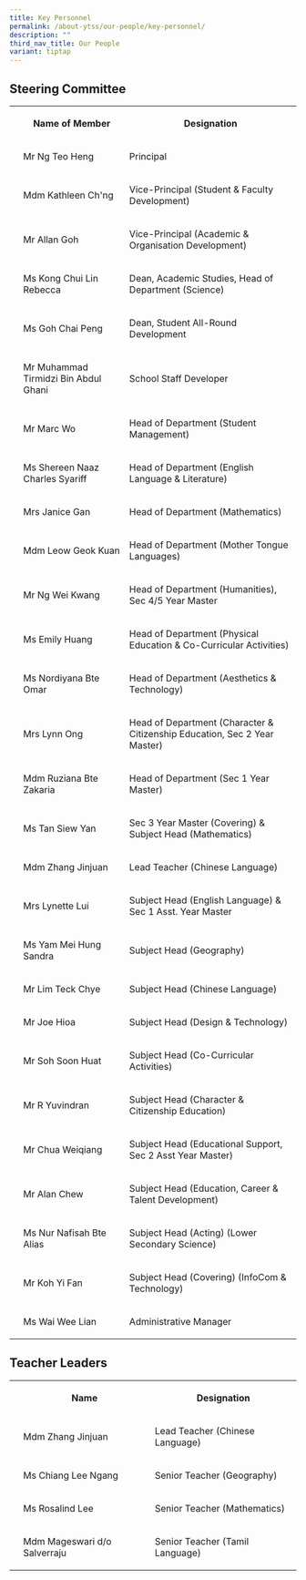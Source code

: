 ```yaml
---
title: Key Personnel
permalink: /about-ytss/our-people/key-personnel/
description: ""
third_nav_title: Our People
variant: tiptap
---
```

<h2><strong>Steering Committee</strong></h2>
<table style="minWidth: 75px">
<colgroup>
<col>
<col>
<col>
</colgroup>
<tbody>
<tr>
<th rowspan="1" colspan="1">
<p></p>
</th>
<th rowspan="1" colspan="1">
<p>Name of Member</p>
</th>
<th rowspan="1" colspan="1">
<p>Designation</p>
</th>
</tr>
<tr>
<td rowspan="1" colspan="1">
<p></p>
</td>
<td rowspan="1" colspan="1">
<p>Mr Ng Teo Heng</p>
</td>
<td rowspan="1" colspan="1">
<p>Principal</p>
</td>
</tr>
<tr>
<td rowspan="1" colspan="1">
<p></p>
</td>
<td rowspan="1" colspan="1">
<p>Mdm Kathleen Ch'ng</p>
</td>
<td rowspan="1" colspan="1">
<p>Vice-Principal (Student &amp; Faculty Development)</p>
</td>
</tr>
<tr>
<td rowspan="1" colspan="1">
<p></p>
</td>
<td rowspan="1" colspan="1">
<p>Mr Allan Goh</p>
</td>
<td rowspan="1" colspan="1">
<p>Vice-Principal (Academic &amp; Organisation Development)</p>
</td>
</tr>
<tr>
<td rowspan="1" colspan="1">
<p></p>
</td>
<td rowspan="1" colspan="1">
<p>Ms Kong Chui Lin Rebecca</p>
</td>
<td rowspan="1" colspan="1">
<p>Dean, Academic Studies, Head of Department (Science)</p>
</td>
</tr>
<tr>
<td rowspan="1" colspan="1">
<p></p>
</td>
<td rowspan="1" colspan="1">
<p>Ms Goh Chai Peng</p>
</td>
<td rowspan="1" colspan="1">
<p>Dean, Student All-Round Development</p>
</td>
</tr>
<tr>
<td rowspan="1" colspan="1">
<p></p>
</td>
<td rowspan="1" colspan="1">
<p>Mr Muhammad Tirmidzi Bin Abdul Ghani</p>
</td>
<td rowspan="1" colspan="1">
<p>School Staff Developer</p>
</td>
</tr>
<tr>
<td rowspan="1" colspan="1">
<p></p>
</td>
<td rowspan="1" colspan="1">
<p>Mr Marc Wo</p>
</td>
<td rowspan="1" colspan="1">
<p>Head of Department (Student Management)</p>
</td>
</tr>
<tr>
<td rowspan="1" colspan="1">
<p></p>
</td>
<td rowspan="1" colspan="1">
<p>Ms Shereen Naaz Charles Syariff</p>
</td>
<td rowspan="1" colspan="1">
<p>Head of Department (English Language &amp; Literature)</p>
</td>
</tr>
<tr>
<td rowspan="1" colspan="1">
<p></p>
</td>
<td rowspan="1" colspan="1">
<p>Mrs Janice Gan</p>
</td>
<td rowspan="1" colspan="1">
<p>Head of Department (Mathematics)</p>
</td>
</tr>
<tr>
<td rowspan="1" colspan="1">
<p></p>
</td>
<td rowspan="1" colspan="1">
<p>Mdm Leow Geok Kuan</p>
</td>
<td rowspan="1" colspan="1">
<p>Head of Department (Mother Tongue Languages)</p>
</td>
</tr>
<tr>
<td rowspan="1" colspan="1">
<p></p>
</td>
<td rowspan="1" colspan="1">
<p>Mr Ng Wei Kwang</p>
</td>
<td rowspan="1" colspan="1">
<p>Head of Department (Humanities), Sec 4/5 Year Master</p>
</td>
</tr>
<tr>
<td rowspan="1" colspan="1">
<p></p>
</td>
<td rowspan="1" colspan="1">
<p>Ms Emily Huang</p>
</td>
<td rowspan="1" colspan="1">
<p>Head of Department (Physical Education &amp; Co-Curricular Activities)</p>
</td>
</tr>
<tr>
<td rowspan="1" colspan="1">
<p></p>
</td>
<td rowspan="1" colspan="1">
<p>Ms Nordiyana Bte Omar</p>
</td>
<td rowspan="1" colspan="1">
<p>Head of Department (Aesthetics &amp; Technology)</p>
</td>
</tr>
<tr>
<td rowspan="1" colspan="1">
<p></p>
</td>
<td rowspan="1" colspan="1">
<p>Mrs Lynn Ong</p>
</td>
<td rowspan="1" colspan="1">
<p>Head of Department (Character &amp; Citizenship Education, Sec 2 Year
Master)</p>
</td>
</tr>
<tr>
<td rowspan="1" colspan="1">
<p></p>
</td>
<td rowspan="1" colspan="1">
<p>Mdm Ruziana Bte Zakaria</p>
</td>
<td rowspan="1" colspan="1">
<p>Head of Department (Sec 1 Year Master)</p>
</td>
</tr>
<tr>
<td rowspan="1" colspan="1">
<p></p>
</td>
<td rowspan="1" colspan="1">
<p>Ms Tan Siew Yan</p>
</td>
<td rowspan="1" colspan="1">
<p>Sec 3 Year Master (Covering) &amp; Subject Head (Mathematics)</p>
</td>
</tr>
<tr>
<td rowspan="1" colspan="1">
<p></p>
</td>
<td rowspan="1" colspan="1">
<p>Mdm Zhang Jinjuan</p>
</td>
<td rowspan="1" colspan="1">
<p>Lead Teacher (Chinese Language)</p>
</td>
</tr>
<tr>
<td rowspan="1" colspan="1">
<p></p>
</td>
<td rowspan="1" colspan="1">
<p>Mrs Lynette Lui</p>
</td>
<td rowspan="1" colspan="1">
<p>Subject Head (English Language) &amp; Sec 1 Asst. Year Master</p>
</td>
</tr>
<tr>
<td rowspan="1" colspan="1">
<p></p>
</td>
<td rowspan="1" colspan="1">
<p>Ms Yam Mei Hung Sandra</p>
</td>
<td rowspan="1" colspan="1">
<p>Subject Head (Geography)</p>
</td>
</tr>
<tr>
<td rowspan="1" colspan="1">
<p></p>
</td>
<td rowspan="1" colspan="1">
<p>Mr Lim Teck Chye</p>
</td>
<td rowspan="1" colspan="1">
<p>Subject Head (Chinese Language)</p>
</td>
</tr>
<tr>
<td rowspan="1" colspan="1">
<p></p>
</td>
<td rowspan="1" colspan="1">
<p>Mr Joe Hioa</p>
</td>
<td rowspan="1" colspan="1">
<p>Subject Head (Design &amp; Technology)</p>
</td>
</tr>
<tr>
<td rowspan="1" colspan="1">
<p></p>
</td>
<td rowspan="1" colspan="1">
<p>Mr Soh Soon Huat</p>
</td>
<td rowspan="1" colspan="1">
<p>Subject Head (Co-Curricular Activities)</p>
</td>
</tr>
<tr>
<td rowspan="1" colspan="1">
<p></p>
</td>
<td rowspan="1" colspan="1">
<p>Mr R Yuvindran</p>
</td>
<td rowspan="1" colspan="1">
<p>Subject Head (Character &amp; Citizenship Education)</p>
</td>
</tr>
<tr>
<td rowspan="1" colspan="1">
<p></p>
</td>
<td rowspan="1" colspan="1">
<p>Mr Chua Weiqiang</p>
</td>
<td rowspan="1" colspan="1">
<p>Subject Head (Educational Support, Sec 2 Asst Year Master)</p>
</td>
</tr>
<tr>
<td rowspan="1" colspan="1">
<p></p>
</td>
<td rowspan="1" colspan="1">
<p>Mr Alan Chew</p>
</td>
<td rowspan="1" colspan="1">
<p>Subject Head (Education, Career &amp; Talent Development)</p>
</td>
</tr>
<tr>
<td rowspan="1" colspan="1">
<p></p>
</td>
<td rowspan="1" colspan="1">
<p>Ms Nur Nafisah Bte Alias</p>
</td>
<td rowspan="1" colspan="1">
<p>Subject Head (Acting) (Lower Secondary Science)</p>
</td>
</tr>
<tr>
<td rowspan="1" colspan="1">
<p></p>
</td>
<td rowspan="1" colspan="1">
<p>Mr Koh Yi Fan</p>
</td>
<td rowspan="1" colspan="1">
<p>Subject Head (Covering) (InfoCom &amp; Technology)</p>
</td>
</tr>
<tr>
<td rowspan="1" colspan="1">
<p></p>
</td>
<td rowspan="1" colspan="1">
<p>Ms Wai Wee Lian</p>
</td>
<td rowspan="1" colspan="1">
<p>Administrative Manager</p>
</td>
</tr>
</tbody>
</table>
<h2><strong>Teacher Leaders</strong></h2>
<table style="minWidth: 75px">
<colgroup>
<col>
<col>
<col>
</colgroup>
<tbody>
<tr>
<th rowspan="1" colspan="1">
<p></p>
</th>
<th rowspan="1" colspan="1">
<p>Name</p>
</th>
<th rowspan="1" colspan="1">
<p>Designation</p>
</th>
</tr>
<tr>
<td rowspan="1" colspan="1">
<p></p>
</td>
<td rowspan="1" colspan="1">
<p>Mdm Zhang Jinjuan</p>
</td>
<td rowspan="1" colspan="1">
<p>Lead Teacher (Chinese Language)</p>
</td>
</tr>
<tr>
<td rowspan="1" colspan="1">
<p></p>
</td>
<td rowspan="1" colspan="1">
<p>Ms Chiang Lee Ngang</p>
</td>
<td rowspan="1" colspan="1">
<p>Senior Teacher (Geography)</p>
</td>
</tr>
<tr>
<td rowspan="1" colspan="1">
<p></p>
</td>
<td rowspan="1" colspan="1">
<p>Ms Rosalind Lee</p>
</td>
<td rowspan="1" colspan="1">
<p>Senior Teacher (Mathematics)</p>
</td>
</tr>
<tr>
<td rowspan="1" colspan="1">
<p></p>
</td>
<td rowspan="1" colspan="1">
<p>Mdm Mageswari d/o Salverraju</p>
</td>
<td rowspan="1" colspan="1">
<p>Senior Teacher (Tamil Language)</p>
</td>
</tr>
</tbody>
</table>
<p></p>
<p></p>